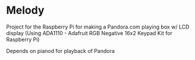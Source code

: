 Melody
======

Project for the Raspberry Pi for making a Pandora.com playing box w/ LCD display (Using ADA1110 - Adafruit RGB Negative 16x2 Keypad Kit for Raspberry Pi)

Depends on pianod for playback of Pandora
